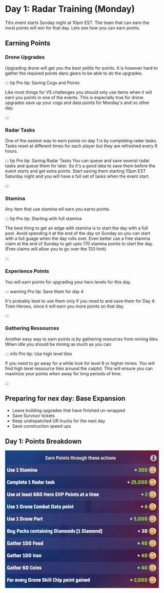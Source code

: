 # Day 1: Radar Training (Monday)

Tihs event starts Sunday night at 10pm EST.  The team that can earn the most points will win for that day. Lets see how you can earn points.

## Earning Points

### Drone Upgrades

Upgrading drone will get you the best yeilds for points.  It is however hard to gather the required points dans gears to be able to do the upgrades.

::: tip Pro tip: Saving Cogs and Points 

Like most things for VS challenges you should only use items when it will earn you points in one of the events.  This is especially true for drone upgrades save up your cogs and data points for Monday's and no other day. 

:::

### Radar Tasks

One of the easiest way to earn points on day 1 is by completing radar tasks.  Tasks reset at different times for each player but they are refreshed every 6 hours. 

::: tip Pro tip: Saving Radar Tasks
You can queue and save several radar tasks and queue them for later.  So it's a good idea to save them before  the event starts and get extra points.  Start saving them starting 10pm EST Saturday night and you will have a full set of tasks when the event start.

:::

### Stamina

Any item that use stamina wll earn you earns points.

::: tip Pro tip: Starting with full stamina

The best thing to get an edge with stamina is to start the day with a full pool.  Avoid spending it at the end of the day on Sunday so you can start with a full guage when the day rolls over.  Even better use a free stamina claim at the end of Sunday to get upto 170 stamina points to start the day. (Free claims will allow you to go over the 120 limit)

:::

### Experience Points

You will earn points for upgrading your hero levels for this day.

::: warning Pro tip: Save them for day 4

It's probably best to use them only if you need to and save them for Day 4: Train Heroes, since it will earn you more points on that day.

:::

### Gathering Ressources

Another easy way to earn points is by gathering resources from mining tiles.  When idle you should be mining as much as you can.

::: info Pro tip: Use high level tiles

If you need to go away for a while look for level 8 or higher mines.  You will find high level ressource tiles around the caiptol.  This will ensure you can maximize your points when away for long periods of time.

:::

## Preparing for nex day: Base Expansion

- Leave building upgrades that have finished un-wrapped
- Save Survivor tickets
- Keep undispatched UR trucks for the next day
- Save construction speed ups


## Day 1: Points Breakdown
![radar training points](./assets/radar-points.jpg)
